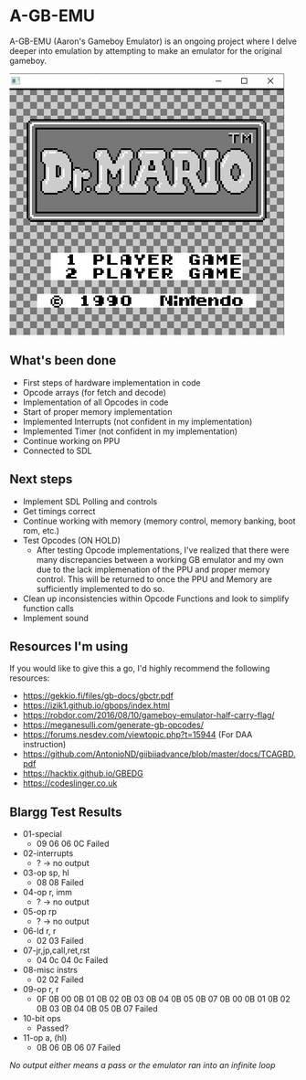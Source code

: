 # A-GB-EMU

A-GB-EMU (Aaron's Gameboy Emulator) is an ongoing project where I delve deeper into emulation by attempting to make an emulator for the original gameboy.

![Image of Doctor Mario Title Screen](PPUsuccess.png)

## What's been done

-   First steps of hardware implementation in code
-   Opcode arrays (for fetch and decode)
-   Implementation of all Opcodes in code
-   Start of proper memory implementation
-   Implemented Interrupts (not confident in my implementation)
-   Implemented Timer (not confident in my implementation)
-   Continue working on PPU
-   Connected to SDL

## Next steps

-   Implement SDL Polling and controls
-   Get timings correct
-   Continue working with memory (memory control, memory banking, boot rom, etc.)
-   Test Opcodes (ON HOLD)
    -   After testing Opcode implementations, I've realized that there were many discrepancies between a working GB emulator and my own due to the lack implemenation of the PPU and proper memory control. This will be returned to once the PPU and Memory are sufficiently implemented to do so.
-   Clean up inconsistencies within Opcode Functions and look to simplify function calls
-   Implement sound

## Resources I'm using

If you would like to give this a go, I'd highly recommend the following resources:

-   https://gekkio.fi/files/gb-docs/gbctr.pdf
-   https://izik1.github.io/gbops/index.html
-   https://robdor.com/2016/08/10/gameboy-emulator-half-carry-flag/
-   https://meganesulli.com/generate-gb-opcodes/
-   https://forums.nesdev.com/viewtopic.php?t=15944 (For DAA instruction)
-   https://github.com/AntonioND/giibiiadvance/blob/master/docs/TCAGBD.pdf
-   https://hacktix.github.io/GBEDG
-   https://codeslinger.co.uk

## Blargg Test Results

-   01-special
    -   09 06 06 0C Failed
-   02-interrupts
    -   ? -> no output
-   03-op sp, hl
    -   08 08 Failed
-   04-op r, imm
    -   ? -> no output
-   05-op rp
    -   ? -> no output
-   06-ld r, r
    -   02 03 Failed
-   07-jr,jp,call,ret,rst
    -   04 0c 04 0c Failed
-   08-misc instrs
    -   02 02 Failed
-   09-op r, r
    -   0F 0B 00 0B 01 0B 02 0B 03 0B 04 0B 05 0B 07 0B 00 0B 01 0B 02 0B 03 0B 04 0B 05 0B 07 Failed
-   10-bit ops
    -   Passed?
-   11-op a, (hl)
    -   0B 06 0B 06 07 Failed

_No output either means a pass or the emulator ran into an infinite loop_
